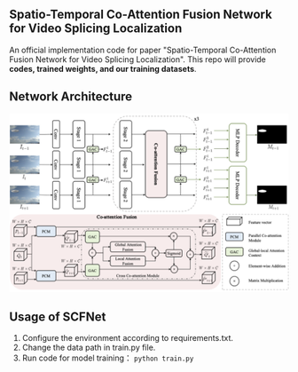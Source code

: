## Spatio-Temporal Co-Attention Fusion Network for Video Splicing Localization
An official implementation code for paper "Spatio-Temporal Co-Attention Fusion Network for Video Splicing Localization".
This repo will provide <B>codes, trained weights, and our training datasets</B>. 

## Network Architecture
<center> <img src="fig/framework.png" alt="architecture"/> </center>

## Usage of SCFNet
1. Configure the environment according to requirements.txt.
2. Change the data path in train.py file.
3. Run code for model training：
```python train.py```